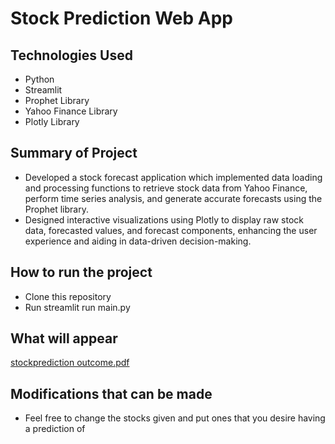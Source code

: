 # Stock Prediction Web App

## Technologies Used
- Python
- Streamlit
- Prophet Library
- Yahoo Finance Library
- Plotly Library

## Summary of Project
- Developed a stock forecast application which implemented data loading and processing functions to retrieve stock data from Yahoo Finance, perform time series analysis, and generate accurate forecasts using the Prophet library.
- Designed interactive visualizations using Plotly to display raw stock data, forecasted values, and forecast components, enhancing the user experience and aiding in data-driven decision-making.

## How to run the project
- Clone this repository
- Run streamlit run main.py

## What will appear
[stockprediction outcome.pdf](https://github.com/daniapenn/stockprediction/files/11751990/stockprediction.outcome.pdf)

## Modifications that can be made 
- Feel free to change the stocks given and put ones that you desire having a prediction of
